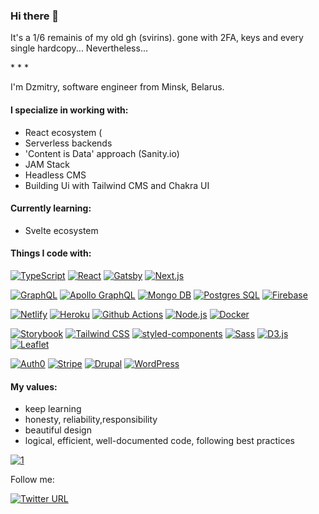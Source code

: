 ### Hi there 👋 

It's a 1/6 remainis of my old gh (svirins). gone with 2FA, keys and every single hardcopy...
Nevertheless...

<article class="markdown-body entry-content container-lg f5" itemprop="text">
* * *

I'm Dzmitry, software engineer from Minsk, Belarus. 

#### [](#i-specialize-in-working-with)I specialize in working with:

*   React ecosystem (
*   Serverless backends
*   'Content is Data' approach (Sanity.io) 
*   JAM Stack
*   Headless CMS
*   Building Ui with Tailwind CMS and Chakra UI
  
  
  
#### [](#i-specialize-in-working-with)Currently learning:
  
*   Svelte ecosystem
  

#### [](#things-i-code-with)Things I code with:

[![ TypeScript](https://camo.githubusercontent.com/9867710439d67c23ae7434fdab64f4fbccd46f4c81ba68fd176876ca1aadfd88/68747470733a2f2f696d672e736869656c64732e696f2f7374617469632f76313f6c6162656c3d266d6573736167653d5479706553637269707426636f6c6f723d303038636464267374796c653d666c61742d737175617265266c6f676f3d74797065736372697074266c6f676f436f6c6f723d7768697465)](/svirins/svirins/blob/main) [![ React](https://camo.githubusercontent.com/6a2f5f31bf63bebc11d11c904ea78b6e1ae116e552e04bd93f768be146558039/68747470733a2f2f696d672e736869656c64732e696f2f7374617469632f76313f6c6162656c3d266d6573736167653d526561637426636f6c6f723d363164616662267374796c653d666c61742d737175617265266c6f676f3d7265616374266c6f676f436f6c6f723d7768697465)](/svirins/svirins/blob/main) [![ Gatsby](https://camo.githubusercontent.com/5835a5e7482703f09e98a0ba90ed4ac981a771bc5cfbf08a4e31272665fa5d76/68747470733a2f2f696d672e736869656c64732e696f2f7374617469632f76313f6c6162656c3d266d6573736167653d47617473627926636f6c6f723d363633333939267374796c653d666c61742d737175617265266c6f676f3d676174736279266c6f676f436f6c6f723d7768697465)](/svirins/svirins/blob/main) [![ Next.js](https://camo.githubusercontent.com/ce0e496086e3cd1f2a7f4d2eb4163e5a43ed7c28c853e20ce88fa8d9d1ffac10/68747470733a2f2f696d672e736869656c64732e696f2f7374617469632f76313f6c6162656c3d266d6573736167653d4e6578742e6a7326636f6c6f723d303030303030267374796c653d666c61742d737175617265266c6f676f3d6e6578742e6a73266c6f676f436f6c6f723d7768697465)](/svirins/svirins/blob/main)

[![ GraphQL](https://camo.githubusercontent.com/31075f583aca7da4d487078c5b3c46678a0a06d094c86129d9f1a205c96a225c/68747470733a2f2f696d672e736869656c64732e696f2f7374617469632f76313f6c6162656c3d266d6573736167653d4772617068514c26636f6c6f723d653130303938267374796c653d666c61742d737175617265266c6f676f3d6772617068716c266c6f676f436f6c6f723d7768697465)](/svirins/svirins/blob/main) [![ Apollo GraphQL](https://camo.githubusercontent.com/d7a4d24429861efcc537d81b833623ff3d3679477fc40bdc4327287390886e4d/68747470733a2f2f696d672e736869656c64732e696f2f62616467652f2d41706f6c6c6f2532304772617068514c2d3331314338373f7374796c653d666c61742d737175617265266c6f676f3d61706f6c6c6f2d6772617068716c266c6f676f436f6c6f723d7768697465)](/svirins/svirins/blob/main) [![ Mongo DB](https://camo.githubusercontent.com/84d09f2ad7f98c77e7c88eceaad3e87d3e8436838905ed012267f2577eaa5ca4/68747470733a2f2f696d672e736869656c64732e696f2f7374617469632f76313f6c6162656c3d266d6573736167653d4d6f6e676f253230444226636f6c6f723d343761323438267374796c653d666c61742d737175617265266c6f676f3d6d6f6e676f6462266c6f676f436f6c6f723d7768697465)](/svirins/svirins/blob/main) [![ Postgres SQL](https://camo.githubusercontent.com/a87a2917068e3cf0977bb2443ff6e3af44b8c536d5b0c6d54bbff43d037042ae/68747470733a2f2f696d672e736869656c64732e696f2f7374617469632f76313f6c6162656c3d266d6573736167653d506f73746772657325323053514c26636f6c6f723d333336373931267374796c653d666c61742d737175617265266c6f676f3d706f737467726573716c266c6f676f436f6c6f723d7768697465)](/svirins/svirins/blob/main) [![ Firebase](https://camo.githubusercontent.com/e9369cf0b22c5a88a52a23226c98ffd32060399287b0586a3b86738573ccf522/68747470733a2f2f696d672e736869656c64732e696f2f7374617469632f76313f6c6162656c3d266d6573736167653d466972656261736526636f6c6f723d666663613238267374796c653d666c61742d737175617265266c6f676f3d6669726562617365266c6f676f436f6c6f723d7768697465)](/svirins/svirins/blob/main)

[![ Netlify](https://camo.githubusercontent.com/bd6b8da31cb9be6b25fb8b4e72d4af83e98cb58c492e0a029bd568528b547df0/68747470733a2f2f696d672e736869656c64732e696f2f7374617469632f76313f6c6162656c3d266d6573736167653d4e65746c69667926636f6c6f723d303063376237267374796c653d666c61742d737175617265266c6f676f3d6e65746c696679266c6f676f436f6c6f723d7768697465)](/svirins/svirins/blob/main) [![ Heroku](https://camo.githubusercontent.com/f0b95394ffc005b03c6f4fdad0c7acc8e6a4007f5bf1508aa684fffcd1191aa2/68747470733a2f2f696d672e736869656c64732e696f2f62616467652f2d4865726f6b752d3433303039383f7374796c653d666c61742d737175617265266c6f676f3d6865726f6b75266c6f676f436f6c6f723d7768697465)](/svirins/svirins/blob/main) [![ Github Actions](https://camo.githubusercontent.com/f0acbdace9431d2a168a8a53637655735a6fd6eee112155fd7f6daac3ff47f18/68747470733a2f2f696d672e736869656c64732e696f2f62616467652f2d4769746875625f416374696f6e732d3230383846463f7374796c653d666c61742d737175617265266c6f676f3d6769746875622d616374696f6e73266c6f676f436f6c6f723d7768697465)](/svirins/svirins/blob/main) [![ Node.js](https://camo.githubusercontent.com/425d14e7ceaf18d8bb8e9bf17cd1a270c928c888b9ee4abe84a3bc8a5b3122fe/68747470733a2f2f696d672e736869656c64732e696f2f62616467652f2d4e6f64656a732d3433383533643f7374796c653d666c61742d737175617265266c6f676f3d4e6f64652e6a73266c6f676f436f6c6f723d7768697465)](/svirins/svirins/blob/main) [![ Docker](https://camo.githubusercontent.com/4d015bf250194995d899a5d2b90babf1afc4458c1589b93e58fdfa4119749a49/68747470733a2f2f696d672e736869656c64732e696f2f62616467652f2d446f636b65722d3436613266313f7374796c653d666c61742d737175617265266c6f676f3d646f636b6572266c6f676f436f6c6f723d7768697465)](/svirins/svirins/blob/main)

[![ Storybook](https://camo.githubusercontent.com/dbcc0ce9b761f13571709f3f9100a0ccbc50976f64328ee34bed1fc3d56bdd42/68747470733a2f2f696d672e736869656c64732e696f2f7374617469632f76313f6c6162656c3d266d6573736167653d53746f7279626f6f6b26636f6c6f723d666634373835267374796c653d666c61742d737175617265266c6f676f3d73746f7279626f6f6b266c6f676f436f6c6f723d7768697465)](/svirins/svirins/blob/main) [![ Tailwind CSS](https://camo.githubusercontent.com/01450ccf8545cf3f4de36b796930e1f7d467f0f6d3bfb9172a5ef1418d99b8ad/68747470733a2f2f696d672e736869656c64732e696f2f7374617469632f76313f6c6162656c3d266d6573736167653d5461696c77696e6425323043535326636f6c6f723d333862326163267374796c653d666c61742d737175617265266c6f676f3d7461696c77696e642d637373266c6f676f436f6c6f723d7768697465)](/svirins/svirins/blob/main) [![ styled-components](https://camo.githubusercontent.com/b184f81ba4dc5e6e599939cc3662ac4ca1c55e8324c3fb79691d9529377b8e7b/68747470733a2f2f696d672e736869656c64732e696f2f7374617469632f76313f6c6162656c3d266d6573736167653d7374796c65642d636f6d706f6e656e747326636f6c6f723d646237303933267374796c653d666c61742d737175617265266c6f676f3d7374796c65642d636f6d706f6e656e7473266c6f676f436f6c6f723d7768697465)](/svirins/svirins/blob/main) [![ Sass](https://camo.githubusercontent.com/fabe0b9fc0956fc4327fb91945629b49e89722774141d1be082a23f4770e2513/68747470733a2f2f696d672e736869656c64732e696f2f62616467652f2d536173732d4343363639393f7374796c653d666c61742d737175617265266c6f676f3d73617373266c6f676f436f6c6f723d7768697465)](/svirins/svirins/blob/main) [![ D3.js](https://camo.githubusercontent.com/de640c061bd4b6e695e5ef7f4f424486441eb0586ee63b6ae9e9899ffffb274c/68747470733a2f2f696d672e736869656c64732e696f2f7374617469632f76313f6c6162656c3d266d6573736167653d44332e6a7326636f6c6f723d663961303363267374796c653d666c61742d737175617265266c6f676f3d64332e6a73266c6f676f436f6c6f723d7768697465)](/svirins/svirins/blob/main) [![ Leaflet](https://camo.githubusercontent.com/a5a331ace0fcbf394989d5c0f757969ecf907f9547f5b4f3692a11457c2f3729/68747470733a2f2f696d672e736869656c64732e696f2f7374617469632f76313f6c6162656c3d266d6573736167653d4c6561666c657426636f6c6f723d31393939303063267374796c653d666c61742d737175617265266c6f676f3d4c6561666c6574266c6f676f436f6c6f723d7768697465)](/svirins/svirins/blob/main)

[![ Auth0](https://camo.githubusercontent.com/2c91607ef410ff583b058799abc870a911249d3855f762885b80b00f6b40540e/68747470733a2f2f696d672e736869656c64732e696f2f7374617469632f76313f6c6162656c3d266d6573736167653d417574683026636f6c6f723d656235343234267374796c653d666c61742d737175617265266c6f676f3d6175746830266c6f676f436f6c6f723d7768697465)](/svirins/svirins/blob/main) [![ Stripe](https://camo.githubusercontent.com/8935c35308b633b171dedc495e9cd283325c021054ad473e3f11ed38f7ce2b51/68747470733a2f2f696d672e736869656c64732e696f2f7374617469632f76313f6c6162656c3d266d6573736167653d53747269706526636f6c6f723d303038636464267374796c653d666c61742d737175617265266c6f676f3d737472697065266c6f676f436f6c6f723d7768697465)](/svirins/svirins/blob/main) [![ Drupal](https://camo.githubusercontent.com/ed7c58bf43f64dc9ca01c795bb53522ee251336472c03ba358d1153914c8bc96/68747470733a2f2f696d672e736869656c64732e696f2f7374617469632f76313f6c6162656c3d266d6573736167653d44727570616c26636f6c6f723d303637386265267374796c653d666c61742d737175617265266c6f676f3d64727570616c266c6f676f436f6c6f723d7768697465)](/svirins/svirins/blob/main) [![ WordPress](https://camo.githubusercontent.com/872179275136a6a55b280d65d9a53a81fd386f4ef5919fe43a70a7dfc0a142de/68747470733a2f2f696d672e736869656c64732e696f2f7374617469632f76313f6c6162656c3d266d6573736167653d576f7264507265737326636f6c6f723d323137353962267374796c653d666c61742d737175617265266c6f676f3d776f72647072657373266c6f676f436f6c6f723d7768697465)](/svirins/svirins/blob/main)

#### [](#my-values)My values:

*   keep learning
*   honesty, reliability,responsibility
*   beautiful design
*   logical, efficient, well-documented code, following best practices

[![1](https://camo.githubusercontent.com/313dc105b2276f660b164d156875cfdb85abf55ec451c8a561ce6f5afb31a917/68747470733a2f2f6769746875622d726561646d652d73746174732e76657263656c2e6170702f6170692f746f702d6c616e67732f3f757365726e616d653d73766972696e73267468656d653d626c75652d677265656e)](https://camo.githubusercontent.com/313dc105b2276f660b164d156875cfdb85abf55ec451c8a561ce6f5afb31a917/68747470733a2f2f6769746875622d726561646d652d73746174732e76657263656c2e6170702f6170692f746f702d6c616e67732f3f757365726e616d653d73766972696e73267468656d653d626c75652d677265656e)

Follow me:

[![Twitter URL](https://camo.githubusercontent.com/0c037a43f311d2330e248b92caecc4c77b8ac62d12af275f9f774e68173f9074/68747470733a2f2f696d672e736869656c64732e696f2f747769747465722f75726c3f6c6162656c3d73766972696e73267374796c653d736f6369616c2675726c3d6874747073253341253246253246747769747465722e636f6d25324653766972696e73)](https://camo.githubusercontent.com/0c037a43f311d2330e248b92caecc4c77b8ac62d12af275f9f774e68173f9074/68747470733a2f2f696d672e736869656c64732e696f2f747769747465722f75726c3f6c6162656c3d73766972696e73267374796c653d736f6369616c2675726c3d6874747073253341253246253246747769747465722e636f6d25324653766972696e73)

</article>

